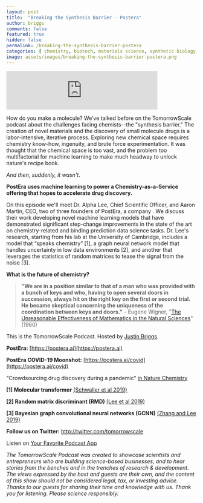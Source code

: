```yaml
---
layout: post
title:  "Breaking the Synthesis Barrier - Postera"
author: briggs
comments: false
featured: true
hidden: false
permalink: /breaking-the-synthesis-barrier-postera
categories: [ chemistry, biotech, materials science, synthetic biology, data science, mathematics, machine learning, ai, startup ]
image: assets/images/breaking-the-synthesis-barrier-postera.png
---
```


<iframe src="https://anchor.fm/tomorrowscale/embed/episodes/Breaking-the-Synthesis-Barrier---PostEra-eklh4i" height="102px" width="400px" frameborder="0" scrolling="no"></iframe>

How do you make a molecule? We’ve talked before on the TomorrowScale podcast about the challenges facing chemists--the "synthesis barrier." The creation of novel materials and the discovery of small molecule drugs is a labor-intensive, iterative process. Exploring new chemical space requires chemistry know-how, ingenuity, and brute force experimentation. It was thought that the chemical space is too vast, and the problem too multifactorial for machine learning to make much headway to unlock nature's recipe book. 

*And then, suddenly, it wasn't.*

**PostEra uses machine learning to power a Chemistry-as-a-Service offering that hopes to accelerate drug discovery.**

On this episode we'll meet Dr. Alpha Lee, Chief Scientific Officer, and Aaron Martin, CEO, two of three founders of PostEra, a company .  We discuss their work developing novel machine learning models that have demonstrated significant step-change improvements in the state of the art on chemistry-related and binding prediction data science tasks. Dr. Lee's research, starting from his lab at the University of Cambridge, includes a model that “speaks chemistry” [1], a graph neural network model that handles uncertainty in low data environments [2], and another that leverages the statistics of random matrices to tease the signal from the noise [3]. 

**What is the future of chemistry?**

> **"We are in a position similar to that of a man who was provided with a bunch of keys and who, having to open several doors in succession, always hit on the right key on the first or second trial. He became skeptical concerning the uniqueness of the coordination between keys and doors."** - Eugene Wigner, "[The Unreasonable Effectiveness of Mathematics in the Natural Sciences](https://doi.org/10.1002/cpa.3160130102)" (1960)

This is the TomorrowScale Podcast. Hosted by [Justin Briggs](https://www.linkedin.com/in/briggsly).

**PostEra:** [https://postera.ai](https://postera.ai)

**PostEra COVID-19 Moonshot:** [https://postera.ai/covid](https://postera.ai/covid)

"Crowdsourcing drug discovery during a pandemic" [in Nature Chemistry](https://www.nature.com/articles/s41557-020-0496-2)

**[1] Molecular transformer** [(Schwaller et al 2019)](https://doi.org/10.1021/acscentsci.9b00576)

**[2] Random matrix discriminant (RMD)** [(Lee et al 2019)]([https://doi.org/10.1073/pnas.1810847116](https://doi.org/10.1073/pnas.1810847116))

**[3] Bayesian graph convolutional neural networks (GCNN)** [(Zhang and Lee 2019)]([https://doi.org/10.1039/C9SC00616H](https://doi.org/10.1039/C9SC00616H))

**Follow us on Twitter:** <a href="http://twitter.com/tomorrowscale" target="_blank" rel="noopener ugc noreferrer">http://twitter.com/tomorrowscale</a>

Listen on [Your Favorite Podcast App](https://anchor.fm/tomorrowscale/)

*The TomorrowScale Podcast was created to showcase scientists and entrepreneurs who are building science-based businesses, and to hear stories from the benches and in the trenches of research & development. The views expressed by the host and guests are their own, and the content of this show should not be considered legal, tax, or investing advice. Thanks to our guests for sharing their time and knowledge with us. Thank you for listening. Please science responsibly.*
